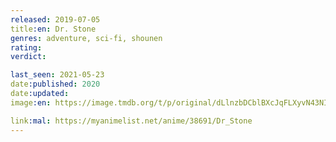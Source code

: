 ```yaml
---
released: 2019-07-05
title:en: Dr. Stone
genres: adventure, sci-fi, shounen
rating:
verdict:

last_seen: 2021-05-23
date:published: 2020
date:updated:
image:en: https://image.tmdb.org/t/p/original/dLlnzbDCblBXcJqFLXyvN43NIwp.jpg

link:mal: https://myanimelist.net/anime/38691/Dr_Stone
---
```

